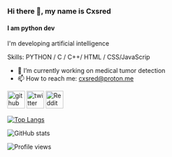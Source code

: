 ### Hi there 👋, my name is Cxsred
#### I am python dev
I'm developing artificial intelligence

Skills: PYTHON / C / C++/ HTML / CSS/JavaScrip

- 🔭 I’m currently working on medical tumor detection 
- 📫 How to reach me: cxsred@proton.me 


[<img src='https://cdn.jsdelivr.net/npm/simple-icons@3.0.1/icons/github.svg' alt='github' height='40'>](https://github.com/Cxsred)  [<img src='https://cdn.jsdelivr.net/npm/simple-icons@3.0.1/icons/twitter.svg' alt='twitter' height='40'>](https://twitter.com/cxsred0)  [<img src='https://cdn.jsdelivr.net/npm/simple-icons@3.0.1/icons/reddit.svg' alt='Reddit' height='40'>](https://www.reddit.com/user/cxsred)  

[![Top Langs](https://github-readme-stats.vercel.app/api/top-langs/?username=Cxsred)](https://github.com/anuraghazra/github-readme-stats)

![GitHub stats](https://github-readme-stats.vercel.app/api?username=Cxsred&show_icons=true)  

![Profile views](https://gpvc.arturio.dev/Cxsred)  
